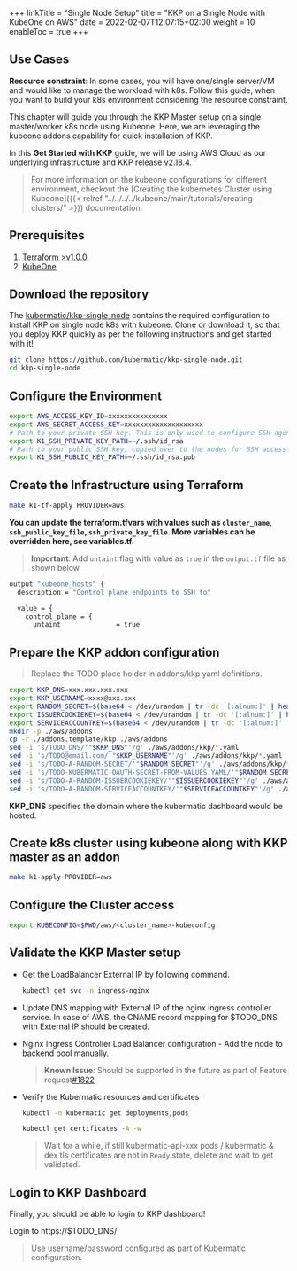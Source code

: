 +++
linkTitle = "Single Node Setup"
title = "KKP on a Single Node with KubeOne on AWS"
date = 2022-02-07T12:07:15+02:00
weight = 10
enableToc = true
+++

## Use Cases

**Resource constraint**: In some cases, you will have one/single server/VM and would like to manage the workload with k8s. Follow this guide, when you want to build your k8s environment considering the resource constraint.

This chapter will guide you through the KKP Master setup on a single master/worker k8s node using Kubeone. Here, we are leveraging the kubeone addons capability for quick installation of KKP.

In this **Get Started with KKP** guide, we will be using AWS Cloud as our underlying infrastructure and KKP release v2.18.4.

> For more information on the kubeone configurations for different environment, checkout the [Creating the kubernetes Cluster using Kubeone]({{< relref "../../../../kubeone/main/tutorials/creating-clusters/" >}}) documentation.

## Prerequisites

1. [Terraform >v1.0.0](https://www.terraform.io/downloads)
2. [KubeOne](https://github.com/kubermatic/kubeone/releases)

## Download the repository

The [kubermatic/kkp-single-node](https://github.com/kubermatic/kkp-single-node) contains the required configuration to install KKP on single node k8s with kubeone. Clone or download it, so that you deploy KKP quickly as per the following instructions and get started with it!

```bash
git clone https://github.com/kubermatic/kkp-single-node.git
cd kkp-single-node
```

## Configure the Environment

```bash
export AWS_ACCESS_KEY_ID=xxxxxxxxxxxxxxx
export AWS_SECRET_ACCESS_KEY=xxxxxxxxxxxxxxxxxxxx
# Path to your private SSH key. This is only used to configure SSH agent on your local machine.
export K1_SSH_PRIVATE_KEY_PATH=~/.ssh/id_rsa
# Path to your public SSH key, copied over to the nodes for SSH access
export K1_SSH_PUBLIC_KEY_PATH=~/.ssh/id_rsa.pub
```

## Create the Infrastructure using Terraform

```bash
make k1-tf-apply PROVIDER=aws
```

**You can update the terraform.tfvars with values such as `cluster_name`, `ssh_public_key_file`, `ssh_private_key_file`. More variables can be overridden here, see variables.tf.**

> **Important**: Add `untaint` flag with value as `true` in the `output.tf` file as shown below

```bash
output "kubeone_hosts" {
  description = "Control plane endpoints to SSH to"

  value = {
    control_plane = {
      untaint              = true
```

## Prepare the KKP addon configuration

> Replace the TODO place holder in addons/kkp yaml definitions.

```bash
export KKP_DNS=xxx.xxx.xxx.xxx
export KKP_USERNAME=xxxx@xxx.xxx
export RANDOM_SECRET=$(base64 < /dev/urandom | tr -dc '[:alnum:]' | head -c32)
export ISSUERCOOKIEKEY=$(base64 < /dev/urandom | tr -dc '[:alnum:]' | head -c32)
export SERVICEACCOUNTKEY=$(base64 < /dev/urandom | tr -dc '[:alnum:]' | head -c32)
mkdir -p ./aws/addons
cp -r ./addons.template/kkp ./aws/addons
sed -i 's/TODO_DNS/'"$KKP_DNS"'/g' ./aws/addons/kkp/*.yaml
sed -i 's/TODO@email.com/'"$KKP_USERNAME"'/g' ./aws/addons/kkp/*.yaml
sed -i 's/TODO-A-RANDOM-SECRET/'"$RANDOM_SECRET"'/g' ./aws/addons/kkp/*.yaml
sed -i 's/TODO-KUBERMATIC-OAUTH-SECRET-FROM-VALUES.YAML/'"$RANDOM_SECRET"'/g' ./aws/addons/kkp/*.yaml
sed -i 's/TODO-A-RANDOM-ISSUERCOOKIEKEY/'"$ISSUERCOOKIEKEY"'/g' ./aws/addons/kkp/*.yaml
sed -i 's/TODO-A-RANDOM-SERVICEACCOUNTKEY/'"$SERVICEACCOUNTKEY"'/g' ./aws/addons/kkp/*.yaml
```

**KKP_DNS** specifies the domain where the kubermatic dashboard would be hosted.

## Create k8s cluster using kubeone along with KKP master as an addon

```bash
make k1-apply PROVIDER=aws
```

## Configure the Cluster access

```bash
export KUBECONFIG=$PWD/aws/<cluster_name>-kubeconfig
```

## Validate the KKP Master setup

* Get the LoadBalancer External IP by following command.

  ```bash
  kubectl get svc -n ingress-nginx
  ```

* Update DNS mapping with External IP of the nginx ingress controller service. In case of AWS, the CNAME record mapping for $TODO_DNS with External IP should be created.

* Nginx Ingress Controller Load Balancer configuration - Add the node to backend pool manually.
  > **Known Issue**: Should be supported in the future as part of Feature request[#1822](https://github.com/kubermatic/kubeone/issues/1822)

* Verify the Kubermatic resources and certificates

  ```bash
  kubectl -n kubermatic get deployments,pods
  ```

  ```bash
  kubectl get certificates -A -w
  ```

  > Wait for a while, if still kubermatic-api-xxx pods / kubermatic & dex tls certificates are not in `Ready` state, delete  and wait to get validated.

## Login to KKP Dashboard

Finally, you should be able to login to KKP dashboard!

Login to https://$TODO_DNS/
> Use username/password configured as part of Kubermatic configuration.
